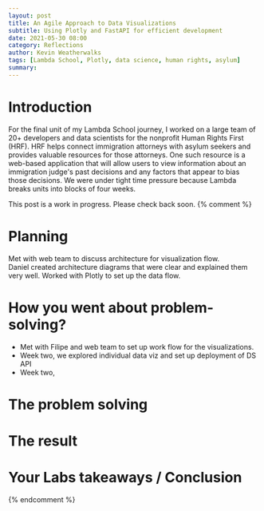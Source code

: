 ```yaml
---
layout: post
title: An Agile Approach to Data Visualizations
subtitle: Using Plotly and FastAPI for efficient development
date: 2021-05-30 08:00
category: Reflections
author: Kevin Weatherwalks
tags: [Lambda School, Plotly, data science, human rights, asylum]
summary: 
---
```




# Introduction
For the final unit of my Lambda School journey, I worked on a large team of 20+ developers and data scientists for the nonprofit Human Rights First (HRF). HRF helps connect immigration attorneys with asylum seekers and provides valuable resources for those attorneys. One such resource is a web-based application that will allow users to view information about an immigration judge's past decisions and any factors that appear to bias those decisions.
We were under tight time pressure because Lambda breaks units into blocks of four weeks.


This post is a work in progress. Please check back soon.
{% comment %}
# Planning
Met with web team to discuss architecture for visualization flow.  
Daniel created architecture diagrams that were clear and explained them very well.
Worked with Plotly to set up the data flow.

# How you went about problem-solving?
- Met with Filipe and web team to set up work flow for the visualizations. 
- Week two, we explored individual data viz and set up deployment of DS API
- Week two,
# The problem solving


# The result


# Your Labs takeaways / Conclusion


{% endcomment %}






<!-- ![Logistic Regression ROC](/assets/blogresources/wikiml/roc_log_test.svg) -->
<!-- <img src="/assets/blogresources/wikiml/roc_log_test.svg" width="500"> -->